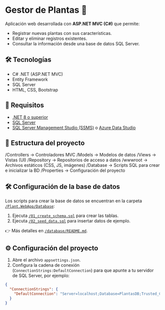 # Gestor de Plantas 🌱

Aplicación web desarrollada con **ASP.NET MVC (C#)** que permite:
- Registrar nuevas plantas con sus características.
- Editar y eliminar registros existentes.
- Consultar la información desde una base de datos SQL Server.

## 🛠️ Tecnologías
- C# .NET (ASP.NET MVC)
- Entity Framework
- SQL Server
- HTML, CSS, Bootstrap

## 🚀 Requisitos
- [.NET 8 o superior](https://dotnet.microsoft.com/download)
- [SQL Server](https://www.microsoft.com/sql-server/sql-server-downloads)
- [SQL Server Management Studio (SSMS)](https://learn.microsoft.com/sql/ssms/download-sql-server-management-studio-ssms) o [Azure Data Studio](https://learn.microsoft.com/azure-data-studio/download-azure-data-studio)

## 📂 Estructura del proyecto
/Controllers → Controladores MVC
/Models → Modelos de datos
/Views → Vistas (UI)
/Repository → Repositorios de acceso a datos
/wwwroot → Archivos estáticos (CSS, JS, imágenes)
/Database → Scripts SQL para crear e inicializar la BD
/Properties → Configuración del proyecto


## 🛠️ Configuración de la base de datos
Los scripts para crear la base de datos se encuentran en la carpeta [`/Plant.WebApp/Database`](./Plant.WebApp/Database):

1. Ejecuta [`/01_create_schema.sql`](./database/01_create_schema.sql) para crear las tablas.
2. Ejecuta [`/02_seed_data.sql`](./database/02_seed_data.sql) para insertar datos de ejemplo.

👉 Más detalles en [`/database/README.md`](./database/README.md).

## ⚙️ Configuración del proyecto
1. Abre el archivo `appsettings.json`.
2. Configura la cadena de conexión (`ConnectionStrings:DefaultConnection`) para que apunte a tu servidor de SQL Server, por ejemplo:

```json
{
  "ConnectionStrings": {
    "DefaultConnection": "Server=localhost;Database=PlantasDB;Trusted_Connection=True;MultipleActiveResultSets=true"
  }
}

